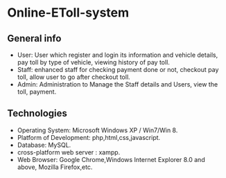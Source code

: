 # Online-EToll-system

## General info
* User:
User which register and login its information and vehicle details, pay toll by type of vehicle, viewing history of pay toll.
* Staff:
enhanced staff for checking payment done or not, checkout pay toll, allow user to go after checkout toll.
* Admin:
Administration to Manage the Staff details and Users, view the toll, payment.

## Technologies

* Operating System: Microsoft Windows XP / Win7/Win 8.
* Platform of Development: php,html,css,javascript.
* Database: MySQL.
* cross-platform web server : xampp.
* Web Browser: Google Chrome,Windows Internet Explorer 8.0 and above, Mozilla Firefox,etc.
